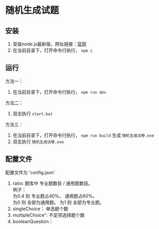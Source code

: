 # 随机生成试题   

## 安装  
1. 安装node.js最新版，网址链接：[官网](https://nodejs.org/zh-cn/)   
2. 在当前目录下，打开命令行执行， `npm i`  


## 运行   

方法一： 

1. 在当前目录下，打开命令行执行， `npm run dev`  



方法二： 

1. 双击执行 `start.bat`  



方法三： 

1.  在当前目录下，打开命令行执行， `npm run build` 生成 `随机生成试卷.exe`  
2.  双击执行 `随机生成试卷.exe`


## 配置文件

配置文件为 'config.json' 

1. ratio: 题库中 专业题数目 / 通用题数目。  
   例子：   
     为0.4 则 专业题占40%， 通用题占60%。   
     为0 则 全部为通用题。
     为1 则 全部为专业题。
2. singleChoice： 单选题个数   
3. multipleChoice": 不定项选择题个数
4. booleanQuestion： 